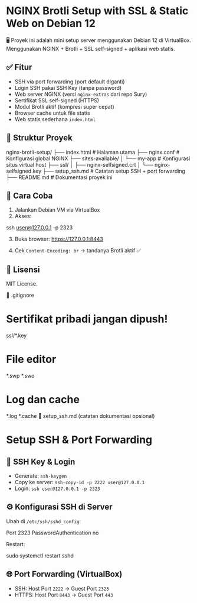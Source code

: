 # NGINX Brotli Setup with SSL & Static Web on Debian 12

🖥️ Proyek ini adalah mini setup server menggunakan Debian 12 di VirtualBox.  
Menggunakan NGINX + Brotli + SSL self-signed + aplikasi web statis.

## ✅ Fitur

- SSH via port forwarding (port default diganti)
- Login SSH pakai SSH Key (tanpa password)
- Web server NGINX (versi `nginx-extras` dari repo Sury)
- Sertifikat SSL self-signed (HTTPS)
- Modul Brotli aktif (kompresi super cepat)
- Browser cache untuk file statis
- Web statis sederhana `index.html`

## 📁 Struktur Proyek

nginx-brotli-setup/
├── index.html # Halaman utama
├── nginx.conf # Konfigurasi global NGINX
├── sites-available/
│ └── my-app # Konfigurasi situs virtual host
├── ssl/
│ ├── nginx-selfsigned.crt
│ └── nginx-selfsigned.key
├── setup_ssh.md # Catatan setup SSH + port forwarding
├── README.md # Dokumentasi proyek ini

## 🚀 Cara Coba

1. Jalankan Debian VM via VirtualBox
2. Akses:

ssh user@127.0.0.1 -p 2323

3. Buka browser:
https://127.0.0.1:8443

4. Cek `Content-Encoding: br` → tandanya Brotli aktif ✅

## 📜 Lisensi
MIT License.

📄 .gitignore

# Sertifikat pribadi jangan dipush!
ssl/*.key

# File editor
*.swp
*.swo

# Log dan cache
*.log
*.cache
📄 setup_ssh.md (catatan dokumentasi opsional)

# Setup SSH & Port Forwarding

## 🔐 SSH Key & Login
- Generate: `ssh-keygen`
- Copy ke server: `ssh-copy-id -p 2222 user@127.0.0.1`
- Login: `ssh user@127.0.0.1 -p 2323`

## ⚙️ Konfigurasi SSH di Server
Ubah di `/etc/ssh/sshd_config`:

Port 2323
PasswordAuthentication no


Restart:

sudo systemctl restart sshd


## 🌐 Port Forwarding (VirtualBox)
- SSH: Host Port `2222` → Guest Port `2323`
- HTTPS: Host Port `8443` → Guest Port `443`

